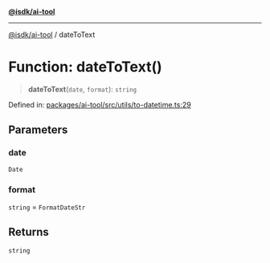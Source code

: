 [**@isdk/ai-tool**](../README.md)

***

[@isdk/ai-tool](../globals.md) / dateToText

# Function: dateToText()

> **dateToText**(`date`, `format`): `string`

Defined in: [packages/ai-tool/src/utils/to-datetime.ts:29](https://github.com/isdk/ai-tool.js/blob/760349925bceb5de6b4188926a13bfb3f0ce4ced/src/utils/to-datetime.ts#L29)

## Parameters

### date

`Date`

### format

`string` = `FormatDateStr`

## Returns

`string`
